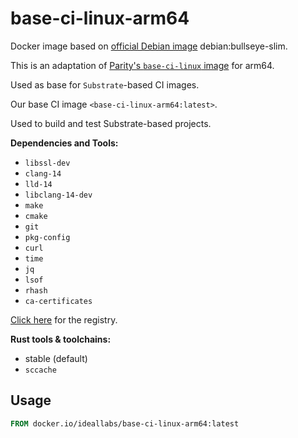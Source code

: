 # base-ci-linux-arm64

Docker image based on [official Debian image](https://hub.docker.com/_/debian) debian:bullseye-slim.

This is an adaptation of [Parity's `base-ci-linux` image](https://github.com/paritytech/scripts/tree/fa1ad07a88bc4c4ad2c3e0091e4e3d626fae4352/dockerfiles/base-ci-linux) for arm64.

Used as base for `Substrate`-based CI images.

Our base CI image `<base-ci-linux-arm64:latest>`.

Used to build and test Substrate-based projects.

**Dependencies and Tools:**

- `libssl-dev`
- `clang-14`
- `lld-14`
- `libclang-14-dev`
- `make`
- `cmake`
- `git`
- `pkg-config`
- `curl`
- `time`
- `jq`
- `lsof`
- `rhash`
- `ca-certificates`

[Click here](https://hub.docker.com/repository/docker/ideallabs/base-ci-linux-arm64) for the registry.

**Rust tools & toolchains:**

- stable (default)
- `sccache`

## Usage

```Dockerfile
FROM docker.io/ideallabs/base-ci-linux-arm64:latest
```
